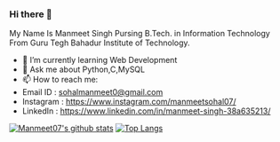 ### Hi there 👋
My Name Is Manmeet Singh
Pursing B.Tech. in Information Technology From Guru Tegh Bahadur Institute of Technology.

- 🌱 I’m currently learning Web Development
- 💬 Ask me about Python,C,MySQL
- 📫 How to reach me:
- Email ID : sohalmanmeet0@gmail.com 
- Instagram : https://www.instagram.com/manmeetsohal07/
- LinkedIn : https://www.linkedin.com/in/manmeet-singh-38a635213/


[![Manmeet07's github stats](https://github-readme-stats.vercel.app/api?username=Manmeet07)](https://github.com/anuraghazra/github-readme-stats)
[![Top Langs](https://github-readme-stats.vercel.app/api/top-langs/?username=Manmeet07)](https://github.com/anuraghazra/github-readme-stats)
<!--
**Manmeet07/Manmeet07** is a ✨ _special_ ✨ repository because its `README.md` (this file) appears on your GitHub profile.
